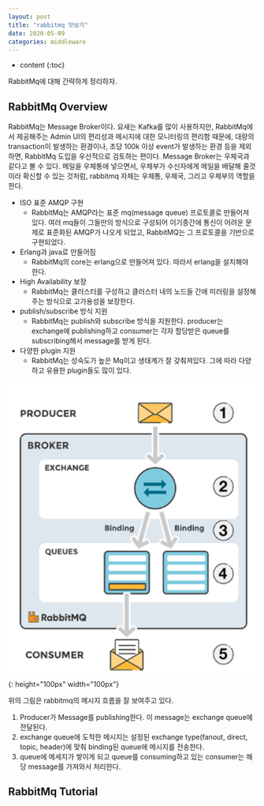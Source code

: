 ```yaml
---
layout: post
title: "rabbitmq 맛보기"
date: 2020-05-09
categories: middleware
---
```


* content
{:toc}

RabbitMq에 대해 간략하게 정리하자.

## RabbitMq Overview

RabbitMq는 Message Broker이다. 요새는 Kafka를 많이 사용하지만, RabbitMq에서 제공해주는 Admin UI의 편리성과 메시지에 대한 모니터링의 편리함 때문에, 대량의 transaction이 발생하는 환경이나, 초당 100k 이상 event가 발생하는 환경 등을 제외하면, RabbitMq 도입을 우선적으로 검토하는 편이다.
Message Broker는 우체국과 같다고 볼 수 있다. 메일을 우체통에 넣으면서, 우체부가 수신자에게 메일을 배달해 줄것이라 확신할 수 있는 것처럼, rabbitmq 자체는
우체통, 우체국, 그리고 우체부의 역할을 한다.

* ISO 표준 AMQP 구현  
  - RabbitMq는 AMQP라는 표준 mq(message queue) 프로토콜로 만들어져 있다. 여러 mq들이 그들만의 방식으로 구성되어 이기종간에 통신이 어려운 문제로 표준화된 AMQP가 나오게 되었고, RabbitMQ는 그 프로토콜을 기반으로 구현되었다. 
* Erlang과 java로 만들어짐
  - RabbitMq의 core는 erlang으로 만들어져 있다. 따라서 erlang을 설치해야 한다.
* High Availability 보장
  - RabbitMq는 클러스터를 구성하고 클러스터 내의 노드들 간에 미러링을 설정해주는 방식으로 고가용성을 보장한다.
* publish/subscribe 방식 지원
  - RabbitMq는 publish와 subscribe 방식을 지원한다. producer는 exchange에 publishing하고 consumer는 각자 할당받은 queue를 subscribing해서 message를 받게 된다.
* 다양한 plugin 지원
  - RabbitMq는 성숙도가 높은 Mq이고 생태계가 잘 갖춰져있다. 그에 따라 다양하고 유용한 plugin들도 많이 있다.

![_config.yml](/media/middleware/rabbitmq/rabbitmq_overview.png){: height="100px" width="100px"}

위의 그림은 rabbitmq의 메시지 흐름을 잘 보여주고 있다. 
1. Producer가 Message를 publishing한다. 이 message는 exchange queue에 전달된다.
2. exchange queue에 도착한 메시지는 설정된 exchange type(fanout, direct, topic, header)에 맞춰 binding된 queue에 메시지를 전송한다.
3. queue에 메세지가 쌓이게 되고 queue를 consuming하고 있는 consumer는 해당 message를 가져와서 처리한다.

## RabbitMq Tutorial

